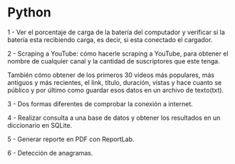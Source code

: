 # Python

1 - Ver el porcentaje de carga de la batería del computador y verificar si la batería esta recibiendo carga, es decir, si esta conectado 
el cargador.

2 - Scraping a YouTube: cómo hacerle scraping a YouTube, para obtener el nombre de cualquier canal y la cantidad de suscriptores que este tenga.

También cómo obtener de los primeros 30 vídeos más populares, más antiguos y más recientes, el link, título, duración, vistas y hace cuanto se público y por último como guardar esos datos en un archivo de texto(txt).

3 - Dos formas diferentes de comprobar la conexión a internet.

4 - Realizar consulta a una base de datos y obtener los resultados en un diccionario en SQLite.

5 - Generar reporte en PDF con ReportLab.

6 - Detección de anagramas.

